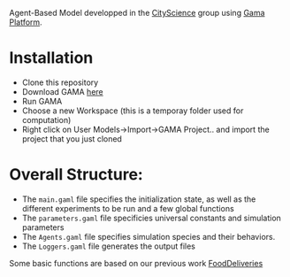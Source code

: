 Agent-Based Model developped in the [CityScience](https://www.media.mit.edu/groups/city-science/overview/) group using [Gama Platform](https://gama-platform.github.io/).

# Installation
  - Clone this repository
  - Download GAMA [here](https://gama-platform.github.io/download)
  - Run GAMA
  - Choose a new Workspace (this is a temporay folder used for computation)
  - Right click on User Models->Import->GAMA Project.. and import the project that you just cloned

# Overall Structure:
- The `main.gaml` file specifies the initialization state, as well as the different experiments to be run and a few global functions
- The `parameters.gaml` file specificies universal constants and simulation parameters
- The `Agents.gaml` file specifies simulation species and their behaviors.
- The `Loggers.gaml` file generates the output files

Some basic functions are based on our previous work [FoodDeliveries](https://github.com/CityScope/FoodDeliveries)
